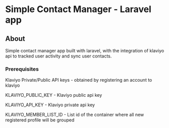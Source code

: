 # Simple Contact Manager - Laravel app

## About

Simple contact manager app built with laravel, with the integration of klaviyo api to tracked user activity and sync user contacts.

### Prerequisites

Klaviyo Private/Public API keys - obtained by registering an account to klaviyo

KLAVIYO_PUBLIC_KEY - Klaviyo public api key

KLAVIYO_API_KEY - Klaviyo private api key

KLAVIYO_MEMBER_LIST_ID - List id of the container where all new registered profile will be grouped

